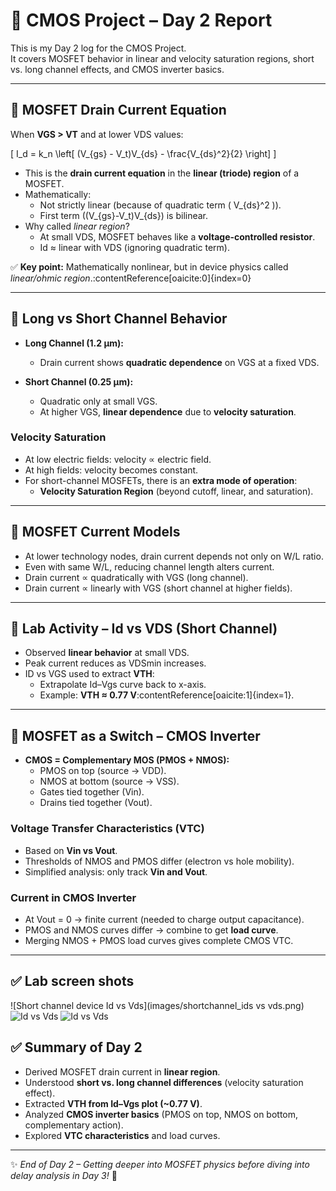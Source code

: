 # 📘 CMOS Project – Day 2 Report

This is my Day 2 log for the CMOS Project.  
It covers MOSFET behavior in linear and velocity saturation regions, short vs. long channel effects, and CMOS inverter basics.  

---

## 🔹 MOSFET Drain Current Equation

When **VGS > VT** and at lower VDS values:

\[
I_d = k_n \left[ (V_{gs} - V_t)V_{ds} - \frac{V_{ds}^2}{2} \right]
\]

- This is the **drain current equation** in the **linear (triode) region** of a MOSFET.  
- Mathematically:  
  - Not strictly linear (because of quadratic term \( V_{ds}^2 \)).  
  - First term \((V_{gs}-V_t)V_{ds}\) is bilinear.  
- Why called *linear region*?  
  - At small VDS, MOSFET behaves like a **voltage-controlled resistor**.  
  - Id ≈ linear with VDS (ignoring quadratic term).  

✅ **Key point:** Mathematically nonlinear, but in device physics called *linear/ohmic region*.:contentReference[oaicite:0]{index=0}

---

## 🔹 Long vs Short Channel Behavior

- **Long Channel (1.2 μm):**  
  - Drain current shows **quadratic dependence** on VGS at a fixed VDS.  

- **Short Channel (0.25 μm):**  
  - Quadratic only at small VGS.  
  - At higher VGS, **linear dependence** due to **velocity saturation**.  

### Velocity Saturation
- At low electric fields: velocity ∝ electric field.  
- At high fields: velocity becomes constant.  
- For short-channel MOSFETs, there is an **extra mode of operation**:  
  - **Velocity Saturation Region** (beyond cutoff, linear, and saturation).  

---

## 🔹 MOSFET Current Models

- At lower technology nodes, drain current depends not only on W/L ratio.  
- Even with same W/L, reducing channel length alters current.  
- Drain current ∝ quadratically with VGS (long channel).  
- Drain current ∝ linearly with VGS (short channel at higher fields).  

---

## 🔹 Lab Activity – Id vs VDS (Short Channel)

- Observed **linear behavior** at small VDS.  
- Peak current reduces as VDSmin increases.  
- ID vs VGS used to extract **VTH**:  
  - Extrapolate Id–Vgs curve back to x-axis.  
  - Example: **VTH ≈ 0.77 V**:contentReference[oaicite:1]{index=1}.  

---

## 🔹 MOSFET as a Switch – CMOS Inverter

- **CMOS = Complementary MOS (PMOS + NMOS):**  
  - PMOS on top (source → VDD).  
  - NMOS at bottom (source → VSS).  
  - Gates tied together (Vin).  
  - Drains tied together (Vout).  

### Voltage Transfer Characteristics (VTC)
- Based on **Vin vs Vout**.  
- Thresholds of NMOS and PMOS differ (electron vs hole mobility).  
- Simplified analysis: only track **Vin and Vout**.  

### Current in CMOS Inverter
- At Vout = 0 → finite current (needed to charge output capacitance).  
- PMOS and NMOS curves differ → combine to get **load curve**.  
- Merging NMOS + PMOS load curves gives complete CMOS VTC.  

---
## ✅ Lab screen shots
![Short channel device Id vs Vds](images/shortchannel_ids vs vds.png)
![Id vs Vds](images/id_vds.png)
![Id vs Vds](images/id_vds.png)


## ✅ Summary of Day 2
- Derived MOSFET drain current in **linear region**.  
- Understood **short vs. long channel differences** (velocity saturation effect).  
- Extracted **VTH from Id–Vgs plot (~0.77 V)**.  
- Analyzed **CMOS inverter basics** (PMOS on top, NMOS on bottom, complementary action).  
- Explored **VTC characteristics** and load curves.  

---

✨ *End of Day 2 – Getting deeper into MOSFET physics before diving into delay analysis in Day 3!* 🚀

